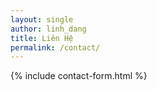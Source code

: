 ```yaml
---
layout: single
author: linh_dang
title: Liên Hệ
permalink: /contact/
---
```


{% include contact-form.html %}
